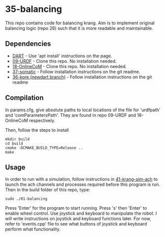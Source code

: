 # 35-balancing

This repo contains code for balancing krang. Aim is to implement original balancing logic (repo 28) such that it is more readable and maintainable.
 
## Dependencies

- [DART](https://dartsim.github.io/install_dart_on_ubuntu.html) - Use 'apt install' instructions on the page.
- [09-URDF](https://github.gatech.edu/WholeBodyControlAttempt1/09-URDF) - Clone this repo. No installation needed.
- [18-OnlineCoM](https://github.gatech.edu/WholeBodyControlAttempt1/18-OnlineCoM) - Clone this repo. No installation needed.
- [37-somatic](https://github.gatech.edu/WholeBodyControlAttempt1/37-somatic) - Follow installation instructions on the git readme.
- [36-kore (newdart branch)](https://github.gatech.edu/WholeBodyControlAttempt1/36-kore/tree/newdart) - Follow installation instructions on the git readme

## Compilation

In params.cfg, give absolute paths to local locations of the file for 'urdfpath' and 'comParametersPath'. They are found in repo 09-URDF and 18-OnlineCoM respectively.

Then, follow the steps to install

    mkdir build
    cd build
    cmake -DCMAKE_BUILD_TYPE=Release ..
    make
    

## Usage

In order to run with a simulation, follow instructions in [41-krang-sim-ach](https://github.gatech.edu/WholeBodyControlAttempt1/41-krang-sim-ach) to launch the ach channels and processes required before this program is run. Then in the build folder of this repo, type:
 
    sudo ./01-balancing

Press 'Enter' for the program to start running. Press 's' then 'Enter' to enable wheel control. Use joystick and keyboard to manipulate the robot. I will write instructions on joystick and keyboard functions later. For now, refer to 'events.cpp' file to see what buttons of joystick and keyboard perform what functionality. 
